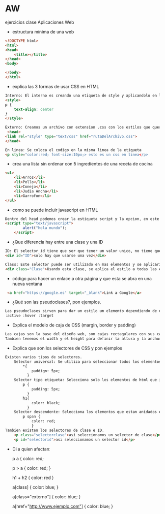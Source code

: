 # AW
ejercicios clase Aplicaciones Web

- estructura mínima de una web
```html
<!DOCTYPE html>
<html>
<head>
	<title></title>
</head>
<body>

</body>
</html>
```

- explica las 3 formas de usar CSS en HTML
```html
Interno: El interno es creando una etiqueta de style y aplicandolo en la etiqueta deseada, por ejemplo 
<style>
p {
	text-align: center
}
</style>

Externo: Creamos un archivo con extension .css con los estilos que queremos aplicar y lo instertamos en nuestro codigo de esta manera
 <head>
<link rel="style" type="text/css" href="rutaDelArchivo.css">
</head>

En linea: Se coloca el codigo en la misma linea de la etiqueta
<p style="color:red; font-size:10px;> esto es un css en linea</p>
```
- crea una lista sin ordenar con 5 ingredientes de una receta de cocina
```html
<ul>
	<li>Arroz</li>
	<li>Pollo</li>
	<li>Conejo</li>
	<li>Judia Ancha</li>
	<li>Garrofon</li>
</ul>
```
- como se puede incluir javascript en HTML
```html
Dentro del head podemos crear la estiqueta script y la opcion, en este caso que nos abra una ventana al iniciar la pagina que diga hola mundo
<script type="text/javascript">
		alert("hola mundo");
	</script>
```
- ¿Que diferencia hay entre una clase y una ID
```html
ID: El selector id tiene que ser que tener un valor unico, no tiene que haber otra id con el mismo nombre. Este selector tiene prioridad ante la clase, ya que tiene un peso mayor en el codigo. Las propiedades se aplicarian, pero la sintaxis seria incorrecta.
<div id="ID">solo hay que usarse una vez</div>

Class: Este selector puede ser utilizado en mas elementos y se aplicarian los estilos en los diferentes elementos, viene bien cuando quieres usar el mismo estilo en diferentes elementos y nos ahorramos codigo
<div class="Clase">Usando esta clase, se aplica el estilo a todas las etiquetas que identifiquemos con "Clase"</div>
```
- código para hacer un enlace a otra página y que esta se abra en una nueva ventana
```html
 <a href="https://google.es" target="_blank">Link a Google</a> 
```
- ¿Qué son las pseudoclases?, pon ejemplos.
```html
Las pseudoclases sirven para dar un estilo un elemento dependiendo de donde esten colocados en la estructura del documento. Se definen añadiendo 2 puntos antes de la clase a la que se quiere añadir el pseudoelemento. Por ejemplo con el target podemos hacer que un link cambie de color al ponerte encima.
:active :hover :target
```
- Explica el modelo de caja de CSS (margin, border y padding)
```html
Las cajas son la base del diseño web, son cajas rectagulares con sus caracteristicas como el padding, borde, margen con las que podemos modificar las medidas de las cajas y de las etiquetas. La suma de estos estilos no puede ser superior a la de la caja principal, ya que se descuadraria la pagina.
Tambien tenemos el width y el height para definir la altura y la anchura de la pagina. Tenemos la opcion de ir anidando cajas unas con otras para poder diversificar el codigo y manejarlo mejor
```
- Explica que son los selectores de CSS y pon ejemplos
```html
Existen varios tipos de selectores.
	Selector universal: Se utiliza para seleccionar todos los elementos de la pagina, con este ejemplo podemos poner un padding de 5px en todas los elementos html
		*{
			paddign: 5px;
		  }
	Selector tipo etiqueta: Selecciona solo los elementos de html que identificamos antes, por ejemplo, si queremos escoger todos los parrafos, lo hariamos asi.
		p {
			padding: 5px;
		  }
		h1{
			color: black;
		  }
	Selector descendente: Selecciona los elementos que estan anidados en otros elementos, en este ejemplo selecciona todos los elementos <span> que se encuentra dentro de un elemento <p>
		p span { 
			color: red; 
			}
Tambien existen los selectores de clase e ID.
	<p class="selectorclase">asi seleccionamos un selector de clase</p>
	<p id="selectorid">asi seleccionamos un selector id</p>
```
- Di a quien afectan:

    p a { color: red;

    p > a { color: red; }

    h1 + h2 { color: red }

    a[class] { color: blue; }

    a[class="externo"] { color: blue; }

    a[href="http://www.ejemplo.com"] { color: blue; }
